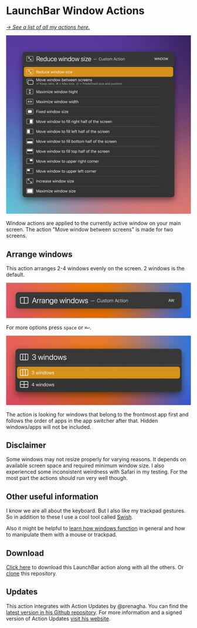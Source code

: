 # LaunchBar Window Actions

*[→ See a list of all my actions here.](https://ptujec.github.io/launchbar)* 

<img src="windowactions.png" width="745"/> 

Window actions are applied to the currently active window on your main screen. The action "Move window between screens" is made for two screens.

## Arrange windows

This action arranges 2-4 windows evenly on the screen. 2 windows is the default.  

<img src="01.jpg" width="623"/> 

For more options press `space` or `⌘↩`.

<img src="02.jpg" width="623"/> 

The action is looking for windows that belong to the frontmost app first and follows the order of apps in the app switcher after that. Hidden windows/apps will not be included. 

## Disclaimer 

Some windows may not resize properly for varying reasons. It depends on available screen space and required minimum window size. I also experienced some inconsistent weirdness with Safari in my testing. For the most part the actions should run very well though. 

## Other useful information

I know we are all about the keyboard. But I also like my trackpad gestures. So in addition to these I use a cool tool called [Swish](https://highlyopinionated.co/swish/). 

Also it might be helpful to [learn how windows function](https://macmost.com/a-beginners-guide-to-resizing-mac-windows.html) in general and how to manipulate them with a mouse or trackpad. 

## Download

[Click here](https://github.com/Ptujec/LaunchBar/archive/refs/heads/master.zip) to download this LaunchBar action along with all the others. Or [clone](https://docs.github.com/en/repositories/creating-and-managing-repositories/cloning-a-repository) this repository.

## Updates

This action integrates with Action Updates by @prenagha. You can find the [latest version in his Github repository](https://github.com/prenagha/launchbar). For more information and a signed version of Action Updates [visit his website](https://renaghan.com/launchbar/action-updates/).

